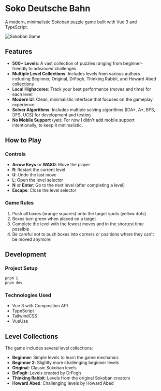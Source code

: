 # Soko Deutsche Bahn

A modern, minimalistic Sokoban puzzle game built with Vue 3 and TypeScript.

![Sokoban Game](https://github.com/user/soko-deutsche-bahn/raw/main/public/screenshot.png)

## Features

- **500+ Levels**: A vast collection of puzzles ranging from beginner-friendly to advanced challenges
- **Multiple Level Collections**: Includes levels from various authors including Beginner, Original, DrFogh, Thinking Rabbit, and Howard Abed collections
- **Local Highscores**: Track your best performance (moves and time) for each level
- **Modern UI**: Clean, minimalistic interface that focuses on the gameplay experience
- **Solver Algorithms**: Includes multiple solving algorithms (IDA*, A*, BFS, DFS, UCS) for development and testing
- **No Mobile Support** (yet): For now I didn't add mobile support intentionally, to keep it minimalistic.

## How to Play

### Controls

- **Arrow Keys** or **WASD**: Move the player
- **R**: Restart the current level
- **U**: Undo the last move
- **L**: Open the level selector
- **N** or **Enter**: Go to the next level (after completing a level)
- **Escape**: Close the level selector

### Game Rules

1. Push all boxes (orange squares) onto the target spots (yellow dots)
2. Boxes turn green when placed on a target
3. Complete the level with the fewest moves and in the shortest time possible
4. Be careful not to push boxes into corners or positions where they can't be moved anymore

## Development

### Project Setup

```bash
pnpm i
pnpm dev
```

### Technologies Used

- Vue 3 with Composition API
- TypeScript
- TailwindCSS
- VueUse

## Level Collections

The game includes several level collections:

- **Beginner**: Simple levels to learn the game mechanics
- **Beginner 2**: Slightly more challenging beginner levels
- **Original**: Classic Sokoban levels
- **DrFogh**: Levels created by DrFogh
- **Thinking Rabbit**: Levels from the original Sokoban creators
- **Howard Abed**: Challenging levels by Howard Abed

